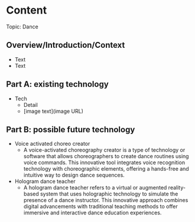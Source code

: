 # Content
Topic: Dance

## Overview/Introduction/Context
* Text
* Text

## Part A: existing technology
* Tech
  * Detail
  * [image text](image URL)

## Part B: possible future technology
* Voice activated choreo creator
  * A voice-activated choreography creator is a type of technology or software that allows choreographers to create dance routines using voice commands. This innovative tool integrates voice recognition technology with choreographic elements, offering a hands-free and intuitive way to design dance sequences.
* Hologram dance teacher
  * A hologram dance teacher refers to a virtual or augmented reality-based system that uses holographic technology to simulate the presence of a dance instructor. This innovative approach combines digital advancements with traditional teaching methods to offer immersive and interactive dance education experiences. 
